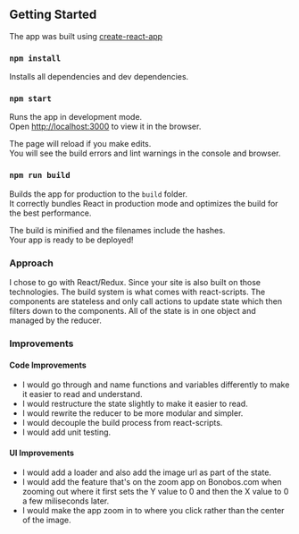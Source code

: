## Getting Started

The app was built using [create-react-app](https://github.com/facebookincubator/create-react-app)
### `npm install`

Installs all dependencies and dev dependencies.

### `npm start`

Runs the app in development mode.<br>
Open [http://localhost:3000](http://localhost:3000) to view it in the browser.

The page will reload if you make edits.<br>
You will see the build errors and lint warnings in the console and browser.

### `npm run build`

Builds the app for production to the `build` folder.<br>
It correctly bundles React in production mode and optimizes the build for the best performance.

The build is minified and the filenames include the hashes.<br>
Your app is ready to be deployed!

### Approach

I chose to go with React/Redux. Since your site is also built on those technologies.
The build system is what comes with react-scripts. 
The components are stateless and only call actions to update state which then filters down to the components. All of the state is in one object and managed by the reducer. 

### Improvements

#### Code Improvements
- I would go through and name functions and variables differently to make it easier to read and understand.
- I would restructure the state slightly to make it easier to read.
- I would rewrite the reducer to be more modular and simpler. 
- I would decouple the build process from react-scripts.
- I would add unit testing.

#### UI Improvements
- I would add a loader and also add the image url as part of the state.
- I would add the feature that's on the zoom app on Bonobos.com when zooming out where it first sets the Y value to 0 and then the X value to 0 a few miliseconds later. 
- I would make the app zoom in to where you click rather than the center of the image.
